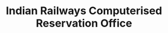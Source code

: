 ---
title: "Indian Railways Computerised Reservation Office"
url: /yelahanka/indian-railways-computerised-reservation-office/
shop: Tickets
---